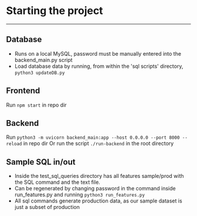 # Starting the project
- - -
## Database
- Runs on a local MySQL, password must be manually entered into the backend_main.py script
- Load database data by running, from within the 'sql scripts' directory, ```python3 updateDB.py```

## Frontend
Run ```npm start``` in repo dir

## Backend
Run ```python3 -m uvicorn backend_main:app --host 0.0.0.0 --port 8000 --reload``` in repo dir
Or run the script ```./run-backend``` in the root directory


## Sample SQL in/out
- Inside the test_sql_queries directory has all features sample/prod with the SQL command and the text file.
- Can be regenerated by changing password in the command inside run_features.py and running ```python3 run_features.py```
- All sql commands generate production data, as our sample dataset is just a subset of production